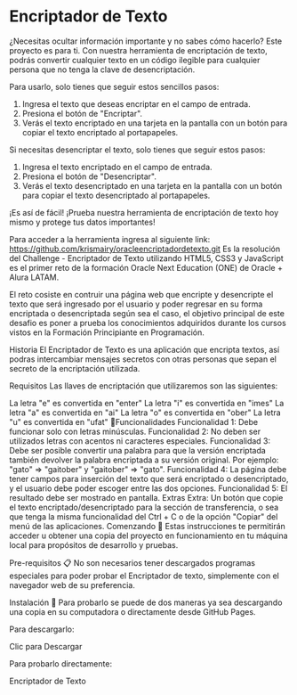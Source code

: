 # Encriptador de Texto 

¿Necesitas ocultar información importante y no sabes cómo hacerlo? Este proyecto es para ti. Con nuestra herramienta de encriptación de texto, podrás convertir cualquier texto en un código ilegible para cualquier persona que no tenga la clave de desencriptación.

Para usarlo, solo tienes que seguir estos sencillos pasos:
1. Ingresa el texto que deseas encriptar en el campo de entrada.
2. Presiona el botón de "Encriptar".
3. Verás el texto encriptado en una tarjeta en la pantalla con un botón para copiar el texto encriptado al portapapeles.

Si necesitas desencriptar el texto, solo tienes que seguir estos pasos:
1. Ingresa el texto encriptado en el campo de entrada.
2. Presiona el botón de "Desencriptar".
3. Verás el texto desencriptado en una tarjeta en la pantalla con un botón para copiar el texto desencriptado al portapapeles.

¡Es así de fácil! ¡Prueba nuestra herramienta de encriptación de texto hoy mismo y protege tus datos importantes!

Para acceder a la herramienta ingresa al siguiente link: https://github.com/krismairy/oracleencriptadordetexto.git
Es la resolución del Challenge - Encriptador de Texto utilizando HTML5, CSS3 y JavaScript es el primer reto de la formación Oracle Next Education (ONE) de Oracle + Alura LATAM.

El reto cosiste en contruir una página web que encripte y desencripte el texto que será ingresado por el usuario y poder regresar en su forma encriptada o desencriptada según sea el caso, el objetivo principal de este desafio es poner a prueba los conocimientos adquiridos durante los cursos vistos en la Formación Principiante en Programación.

Historia
El Encriptador de Texto es una aplicación que encripta textos, así podras intercambiar mensajes secretos con otras personas que sepan el secreto de la encriptación utilizada.

Requisitos
Las llaves de encriptación que utilizaremos son las siguientes:

La letra "e" es convertida en "enter"
La letra "i" es convertida en "imes"
La letra "a" es convertida en "ai"
La letra "o" es convertida en "ober"
La letra "u" es convertida en "ufat"
🔨Funcionalidades
Funcionalidad 1: Debe funcionar solo con letras minúsculas.
Funcionalidad 2: No deben ser utilizados letras con acentos ni caracteres especiales.
Funcionalidad 3: Debe ser posible convertir una palabra para que la versión encriptada también devolver la palabra encriptada a su versión original. Por ejemplo: "gato" => "gaitober" y "gaitober" => "gato".
Funcionalidad 4: La página debe tener campos para inserción del texto que será encriptado o desencriptado, y el usuario debe poder escoger entre las dos opciones.
Funcionalidad 5: El resultado debe ser mostrado en pantalla.
Extras
Extra: Un botón que copie el texto encriptado/desencriptado para la sección de transferencia, o sea que tenga la misma funcionalidad del Ctrl + C o de la opción "Copiar" del menú de las aplicaciones.
Comenzando 🚀
Estas instrucciones te permitirán acceder u obtener una copia del proyecto en funcionamiento en tu máquina local para propósitos de desarrollo y pruebas.

Pre-requisitos 📋
No son necesarios tener descargados programas especiales para poder probar el Encriptador de texto, simplemente con el navegador web de su preferencia.

Instalación 🔧
Para probarlo se puede de dos maneras ya sea descargando una copia en su computadora o directamente desde GitHub Pages.

Para descargarlo:

Clic para Descargar

Para probarlo directamente:

Encriptador de Texto
